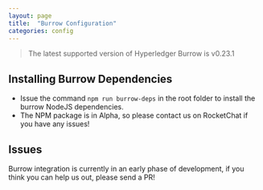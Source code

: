 ```yaml
---
layout: page
title:  "Burrow Configuration"
categories: config
---
```


> The latest supported version of Hyperledger Burrow is v0.23.1

## Installing Burrow Dependencies

* Issue the command `npm run burrow-deps` in the root folder to install the burrow NodeJS dependencies.
* The NPM package is in Alpha, so please contact us on RocketChat if you have any issues!

## Issues

Burrow integration is currently in an early phase of development, if you think you can help us out, please send a PR!
